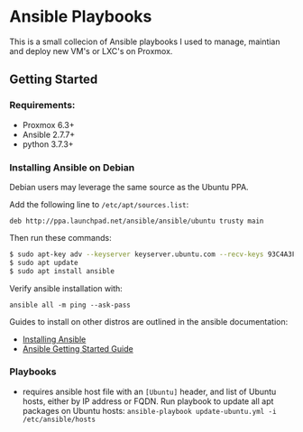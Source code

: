 # Ansible Playbooks

This is a small collecion of Ansible playbooks I used to manage, maintian and deploy new VM's or LXC's on Proxmox. 

## Getting Started

### Requirements: 
- Proxmox 6.3+
- Ansible 2.7.7+ 
- python 3.7.3+

### Installing Ansible on Debian

Debian users may leverage the same source as the Ubuntu PPA.

Add the following line to `/etc/apt/sources.list`:

`deb http://ppa.launchpad.net/ansible/ansible/ubuntu trusty main`

Then run these commands:

```bash
$ sudo apt-key adv --keyserver keyserver.ubuntu.com --recv-keys 93C4A3FD7BB9C367
$ sudo apt update
$ sudo apt install ansible
```

Verify ansible installation with: 

`ansible all -m ping --ask-pass`

Guides to install on other distros are outlined in the ansible documentation: 

- [Installing Ansible](https://docs.ansible.com/ansible/latest/installation_guide/intro_installation.html)
- [Ansible Getting Started Guide](https://docs.ansible.com/ansible/latest/user_guide/intro_getting_started.html)

### Playbooks
- requires ansible host file with an `[Ubuntu]` header, and list of Ubuntu hosts, either by IP address or FQDN.
Run playbook to update all apt packages on Ubuntu hosts: 
`ansible-playbook update-ubuntu.yml -i /etc/ansible/hosts`